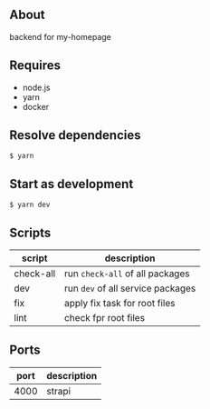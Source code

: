 ## About
backend for my-homepage

## Requires
- node.js
- yarn
- docker

## Resolve dependencies
```shell
$ yarn
```

## Start as development
```shell
$ yarn dev
```

## Scripts
| script     | description                       |
|------------|-----------------------------------|
| check-all  | run `check-all` of all packages   |
| dev        | run `dev` of all service packages |
| fix        | apply fix task for root files     |
| lint       | check fpr root files              |

## Ports
| port | description               |
|------|---------------------------|
| 4000 | strapi                    |

